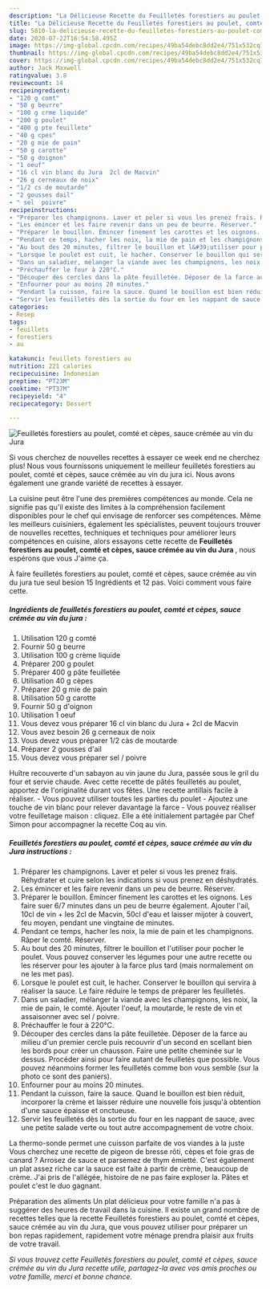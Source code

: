 ```yaml
---
description: "La Délicieuse Recette du Feuilletés forestiers au poulet, comté et cèpes, sauce crémée au vin du Jura"
title: "La Délicieuse Recette du Feuilletés forestiers au poulet, comté et cèpes, sauce crémée au vin du Jura"
slug: 5810-la-delicieuse-recette-du-feuilletes-forestiers-au-poulet-comte-et-cepes-sauce-cremee-au-vin-du-jura
date: 2020-07-22T16:54:58.495Z
image: https://img-global.cpcdn.com/recipes/49ba54debc8dd2e4/751x532cq70/feuilletes-forestiers-au-poulet-comte-et-cepes-sauce-cremee-au-vin-du-jura-photo-principale-de-la-recette.jpg
thumbnail: https://img-global.cpcdn.com/recipes/49ba54debc8dd2e4/751x532cq70/feuilletes-forestiers-au-poulet-comte-et-cepes-sauce-cremee-au-vin-du-jura-photo-principale-de-la-recette.jpg
cover: https://img-global.cpcdn.com/recipes/49ba54debc8dd2e4/751x532cq70/feuilletes-forestiers-au-poulet-comte-et-cepes-sauce-cremee-au-vin-du-jura-photo-principale-de-la-recette.jpg
author: Jack Maxwell
ratingvalue: 3.8
reviewcount: 14
recipeingredient:
- "120 g comt"
- "50 g beurre"
- "100 g crme liquide"
- "200 g poulet"
- "400 g pte feuillete"
- "40 g cpes"
- "20 g mie de pain"
- "50 g carotte"
- "50 g doignon"
- "1 oeuf"
- "16 cl vin blanc du Jura  2cl de Macvin"
- "26 g cerneaux de noix"
- "1/2 cs de moutarde"
- "2 gousses dail"
- " sel  poivre"
recipeinstructions:
- "Préparer les champignons. Laver et peler si vous les prenez frais. Réhydrater et cuire selon les indications si vous prenez en déshydratés."
- "Les émincer et les faire revenir dans un peu de beurre. Réserver."
- "Préparer le bouillon. Émincer finement les carottes et les oignons. Les faire suer 6/7 minutes dans un peu de beurre également. Ajouter l&#39;ail, 10cl de vin + les 2cl de Macvin, 50cl d&#39;eau et laisser mijoter à couvert, feu moyen, pendant une vingtaine de minutes."
- "Pendant ce temps, hacher les noix, la mie de pain et les champignons. Râper le comté. Réserver."
- "Au bout des 20 minutes, filtrer le bouillon et l&#39;utiliser pour pocher le poulet. Vous pouvez conserver les légumes pour une autre recette ou les réserver pour les ajouter à la farce plus tard (mais normalement on ne les met pas)."
- "Lorsque le poulet est cuit, le hacher. Conserver le bouillon qui servira à réaliser la sauce. Le faire réduire le temps de préparer les feuilletés."
- "Dans un saladier, mélanger la viande avec les champignons, les noix, la mie de pain, le comté. Ajouter l&#39;oeuf, la moutarde, le reste de vin et assaisonner avec sel / poivre."
- "Préchauffer le four à 220°C."
- "Découper des cercles dans la pâte feuilletée. Déposer de la farce au milieu d&#39;un premier cercle puis recouvrir d&#39;un second en scellant bien les bords pour créer un chausson. Faire une petite cheminée sur le dessus. Procéder ainsi pour faire autant de feuilletés que possible. Vous pouvez néanmoins former les feuilletés comme bon vous semble (sur la photo ce sont des paniers)."
- "Enfourner pour au moins 20 minutes."
- "Pendant la cuisson, faire la sauce. Quand le bouillon est bien réduit, incorporer la crème et laisser réduire une nouvelle fois jusqu&#39;à obtention d&#39;une sauce épaisse et onctueuse."
- "Servir les feuilletés dès la sortie du four en les nappant de sauce, avec une petite salade verte ou tout autre accompagnement de votre choix."
categories:
- Resep
tags:
- feuillets
- forestiers
- au

katakunci: feuillets forestiers au 
nutrition: 221 calories
recipecuisine: Indonesian
preptime: "PT23M"
cooktime: "PT37M"
recipeyield: "4"
recipecategory: Dessert

---
```



![Feuilletés forestiers au poulet, comté et cèpes, sauce crémée au vin du Jura](https://img-global.cpcdn.com/recipes/49ba54debc8dd2e4/751x532cq70/feuilletes-forestiers-au-poulet-comte-et-cepes-sauce-cremee-au-vin-du-jura-photo-principale-de-la-recette.jpg)

Si vous cherchez de nouvelles recettes à essayer ce week end ne cherchez plus! Nous vous fournissons uniquement le meilleur feuilletés forestiers au poulet, comté et cèpes, sauce crémée au vin du jura ici. Nous avons également une grande variété de recettes à essayer.

La cuisine peut être l'une des premières compétences au monde. Cela ne signifie pas qu'il existe des limites à la compréhension facilement disponibles pour le chef qui envisage de renforcer ses compétences. Même les meilleurs cuisiniers, également les spécialistes, peuvent toujours trouver de nouvelles recettes, techniques et techniques pour améliorer leurs compétences en cuisine, alors essayons cette recette de <strong> Feuilletés forestiers au poulet, comté et cèpes, sauce crémée au vin du Jura </strong>, nous espérons que vous J'aime ça.

<!--inarticleads1-->

À faire feuilletés forestiers au poulet, comté et cèpes, sauce crémée au vin du jura tue seul besion 15 Ingrédients et 12 pas. Voici comment vous faire cette.

##### Ingrédients de feuilletés forestiers au poulet, comté et cèpes, sauce crémée au vin du jura :

1. Utilisation 120 g comté
1. Fournir 50 g beurre
1. Utilisation 100 g crème liquide
1. Préparer 200 g poulet
1. Préparer 400 g pâte feuilletée
1. Utilisation 40 g cèpes
1. Préparer 20 g mie de pain
1. Utilisation 50 g carotte
1. Fournir 50 g d&#39;oignon
1. Utilisation 1 oeuf
1. Vous devez vous préparer 16 cl vin blanc du Jura + 2cl de Macvin
1. Vous avez besoin 26 g cerneaux de noix
1. Vous devez vous préparer 1/2 càs de moutarde
1. Préparer 2 gousses d&#39;ail
1. Vous devez vous préparer  sel / poivre


Huître recouverte d&#39;un sabayon au vin jaune du Jura, passée sous le gril du four et servie chaude. Avec cette recette de pâtés feuilletés au poulet, apportez de l&#39;originalité durant vos fêtes. Une recette antillais facile à réaliser. - Vous pouvez utiliser toutes les parties du poulet - Ajoutez une touche de vin blanc pour relever davantage la farce - Vous pouvez réaliser votre feuilletage maison : cliquez. Elle a été initialement partagée par Chef Simon pour accompagner la recette Coq au vin. 

<!--inarticleads2-->

##### Feuilletés forestiers au poulet, comté et cèpes, sauce crémée au vin du Jura instructions :

1. Préparer les champignons. Laver et peler si vous les prenez frais. Réhydrater et cuire selon les indications si vous prenez en déshydratés.
1. Les émincer et les faire revenir dans un peu de beurre. Réserver.
1. Préparer le bouillon. Émincer finement les carottes et les oignons. Les faire suer 6/7 minutes dans un peu de beurre également. Ajouter l&#39;ail, 10cl de vin + les 2cl de Macvin, 50cl d&#39;eau et laisser mijoter à couvert, feu moyen, pendant une vingtaine de minutes.
1. Pendant ce temps, hacher les noix, la mie de pain et les champignons. Râper le comté. Réserver.
1. Au bout des 20 minutes, filtrer le bouillon et l&#39;utiliser pour pocher le poulet. Vous pouvez conserver les légumes pour une autre recette ou les réserver pour les ajouter à la farce plus tard (mais normalement on ne les met pas).
1. Lorsque le poulet est cuit, le hacher. Conserver le bouillon qui servira à réaliser la sauce. Le faire réduire le temps de préparer les feuilletés.
1. Dans un saladier, mélanger la viande avec les champignons, les noix, la mie de pain, le comté. Ajouter l&#39;oeuf, la moutarde, le reste de vin et assaisonner avec sel / poivre.
1. Préchauffer le four à 220°C.
1. Découper des cercles dans la pâte feuilletée. Déposer de la farce au milieu d&#39;un premier cercle puis recouvrir d&#39;un second en scellant bien les bords pour créer un chausson. Faire une petite cheminée sur le dessus. Procéder ainsi pour faire autant de feuilletés que possible. Vous pouvez néanmoins former les feuilletés comme bon vous semble (sur la photo ce sont des paniers).
1. Enfourner pour au moins 20 minutes.
1. Pendant la cuisson, faire la sauce. Quand le bouillon est bien réduit, incorporer la crème et laisser réduire une nouvelle fois jusqu&#39;à obtention d&#39;une sauce épaisse et onctueuse.
1. Servir les feuilletés dès la sortie du four en les nappant de sauce, avec une petite salade verte ou tout autre accompagnement de votre choix.


La thermo-sonde permet une cuisson parfaite de vos viandes à la juste Vous cherchez une recette de pigeon de bresse rôti, cèpes et foie gras de canard ? Arrosez de sauce et parsemez de thym émietté. C&#39;est également un plat assez riche car la sauce est faite à partir de crème, beaucoup de crème. J&#39;ai pris de l&#39;allégée, histoire de ne pas faire exploser la. Pâtes et poulet c&#39;est le duo gagnant. 

<!--inarticleads1-->

<p>
Préparation des aliments Un plat délicieux pour votre famille n'a pas à suggérer des heures de travail dans la cuisine. Il existe un grand nombre de recettes telles que la recette Feuilletés forestiers au poulet, comté et cèpes, sauce crémée au vin du Jura, que vous pouvez utiliser pour préparer un bon repas rapidement, rapidement votre ménage prendra plaisir aux fruits de votre travail.
</p>

<p>
<i>Si vous trouvez cette Feuilletés forestiers au poulet, comté et cèpes, sauce crémée au vin du Jura recette utile, partagez-la avec vos amis proches ou votre famille, merci et bonne chance.</i>
</p>
